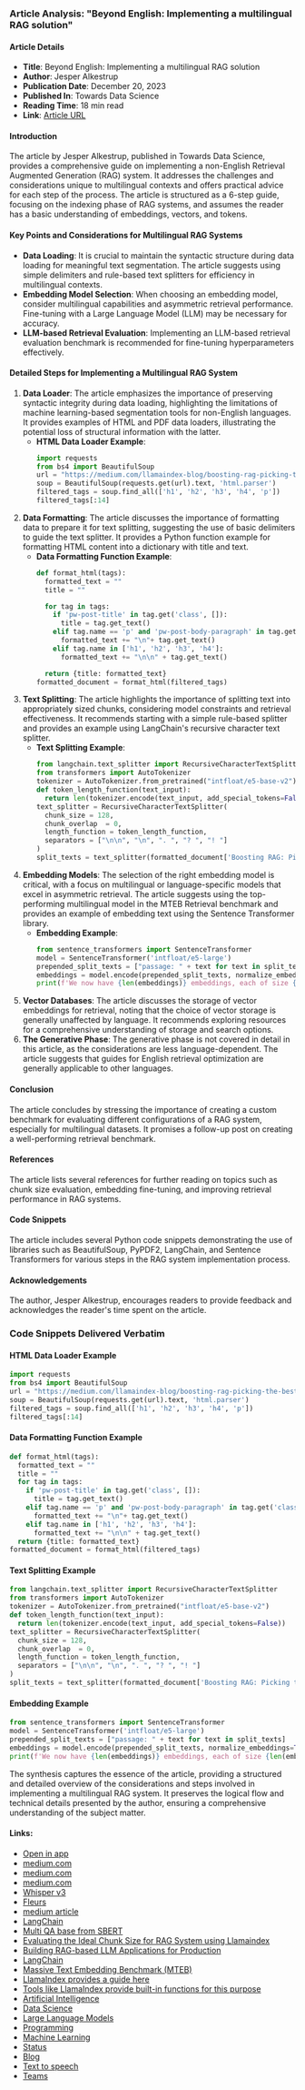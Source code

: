 ### Article Analysis: "Beyond English: Implementing a multilingual RAG solution"
#### Article Details
- **Title**: Beyond English: Implementing a multilingual RAG solution
- **Author**: Jesper Alkestrup
- **Publication Date**: December 20, 2023
- **Published In**: Towards Data Science
- **Reading Time**: 18 min read
- **Link**: [Article URL](https://towardsdatascience.com/beyond-english-implementing-a-multilingual-rag-solution-12ccba0428b6)
#### Introduction
The article by Jesper Alkestrup, published in Towards Data Science, provides a comprehensive guide on implementing a non-English Retrieval Augmented Generation (RAG) system. It addresses the challenges and considerations unique to multilingual contexts and offers practical advice for each step of the process. The article is structured as a 6-step guide, focusing on the indexing phase of RAG systems, and assumes the reader has a basic understanding of embeddings, vectors, and tokens.
#### Key Points and Considerations for Multilingual RAG Systems
- **Data Loading**: It is crucial to maintain the syntactic structure during data loading for meaningful text segmentation. The article suggests using simple delimiters and rule-based text splitters for efficiency in multilingual contexts.
- **Embedding Model Selection**: When choosing an embedding model, consider multilingual capabilities and asymmetric retrieval performance. Fine-tuning with a Large Language Model (LLM) may be necessary for accuracy.
- **LLM-based Retrieval Evaluation**: Implementing an LLM-based retrieval evaluation benchmark is recommended for fine-tuning hyperparameters effectively.
#### Detailed Steps for Implementing a Multilingual RAG System
1. **Data Loader**: The article emphasizes the importance of preserving syntactic integrity during data loading, highlighting the limitations of machine learning-based segmentation tools for non-English languages. It provides examples of HTML and PDF data loaders, illustrating the potential loss of structural information with the latter.
   - **HTML Data Loader Example**:
     ```python
     import requests
     from bs4 import BeautifulSoup
     url = "https://medium.com/llamaindex-blog/boosting-rag-picking-the-best-embedding-reranker-models-42d079022e83"
     soup = BeautifulSoup(requests.get(url).text, 'html.parser')
     filtered_tags = soup.find_all(['h1', 'h2', 'h3', 'h4', 'p'])
     filtered_tags[:14]
     ```
2. **Data Formatting**: The article discusses the importance of formatting data to prepare it for text splitting, suggesting the use of basic delimiters to guide the text splitter. It provides a Python function example for formatting HTML content into a dictionary with title and text.
   - **Data Formatting Function Example**:
     ```python
     def format_html(tags):
       formatted_text = ""
       title = ""
     
       for tag in tags:
         if 'pw-post-title' in tag.get('class', []):
           title = tag.get_text()
         elif tag.name == 'p' and 'pw-post-body-paragraph' in tag.get('class', []):
           formatted_text += "\n"+ tag.get_text()
         elif tag.name in ['h1', 'h2', 'h3', 'h4']:
           formatted_text += "\n\n" + tag.get_text()
     
       return {title: formatted_text}
     formatted_document = format_html(filtered_tags)
     ```
3. **Text Splitting**: The article highlights the importance of splitting text into appropriately sized chunks, considering model constraints and retrieval effectiveness. It recommends starting with a simple rule-based splitter and provides an example using LangChain's recursive character text splitter.
   - **Text Splitting Example**:
     ```python
     from langchain.text_splitter import RecursiveCharacterTextSplitter
     from transformers import AutoTokenizer
     tokenizer = AutoTokenizer.from_pretrained("intfloat/e5-base-v2")
     def token_length_function(text_input):
       return len(tokenizer.encode(text_input, add_special_tokens=False))
     text_splitter = RecursiveCharacterTextSplitter(
       chunk_size = 128,
       chunk_overlap  = 0,
       length_function = token_length_function,
       separators = ["\n\n", "\n", ". ", "? ", "! "]
     )
     split_texts = text_splitter(formatted_document['Boosting RAG: Picking the Best Embedding & Reranker models'])
     ```
4. **Embedding Models**: The selection of the right embedding model is critical, with a focus on multilingual or language-specific models that excel in asymmetric retrieval. The article suggests using the top-performing multilingual model in the MTEB Retrieval benchmark and provides an example of embedding text using the Sentence Transformer library.
   - **Embedding Example**:
     ```python
     from sentence_transformers import SentenceTransformer
     model = SentenceTransformer('intfloat/e5-large')
     prepended_split_texts = ["passage: " + text for text in split_texts]
     embeddings = model.encode(prepended_split_texts, normalize_embeddings=True)
     print(f'We now have {len(embeddings)} embeddings, each of size {len(embeddings[0])}')
     ```
5. **Vector Databases**: The article discusses the storage of vector embeddings for retrieval, noting that the choice of vector storage is generally unaffected by language. It recommends exploring resources for a comprehensive understanding of storage and search options.
6. **The Generative Phase**: The generative phase is not covered in detail in this article, as the considerations are less language-dependent. The article suggests that guides for English retrieval optimization are generally applicable to other languages.
#### Conclusion
The article concludes by stressing the importance of creating a custom benchmark for evaluating different configurations of a RAG system, especially for multilingual datasets. It promises a follow-up post on creating a well-performing retrieval benchmark.
#### References
The article lists several references for further reading on topics such as chunk size evaluation, embedding fine-tuning, and improving retrieval performance in RAG systems.
#### Code Snippets
The article includes several Python code snippets demonstrating the use of libraries such as BeautifulSoup, PyPDF2, LangChain, and Sentence Transformers for various steps in the RAG system implementation process.
#### Acknowledgements
The author, Jesper Alkestrup, encourages readers to provide feedback and acknowledges the reader's time spent on the article.
### Code Snippets Delivered Verbatim
#### HTML Data Loader Example
```python
import requests
from bs4 import BeautifulSoup
url = "https://medium.com/llamaindex-blog/boosting-rag-picking-the-best-embedding-reranker-models-42d079022e83"
soup = BeautifulSoup(requests.get(url).text, 'html.parser')
filtered_tags = soup.find_all(['h1', 'h2', 'h3', 'h4', 'p'])
filtered_tags[:14]
```
#### Data Formatting Function Example
```python
def format_html(tags):
  formatted_text = ""
  title = ""
  for tag in tags:
    if 'pw-post-title' in tag.get('class', []):
      title = tag.get_text()
    elif tag.name == 'p' and 'pw-post-body-paragraph' in tag.get('class', []):
      formatted_text += "\n"+ tag.get_text()
    elif tag.name in ['h1', 'h2', 'h3', 'h4']:
      formatted_text += "\n\n" + tag.get_text()
  return {title: formatted_text}
formatted_document = format_html(filtered_tags)
```
#### Text Splitting Example
```python
from langchain.text_splitter import RecursiveCharacterTextSplitter
from transformers import AutoTokenizer
tokenizer = AutoTokenizer.from_pretrained("intfloat/e5-base-v2")
def token_length_function(text_input):
  return len(tokenizer.encode(text_input, add_special_tokens=False))
text_splitter = RecursiveCharacterTextSplitter(
  chunk_size = 128,
  chunk_overlap  = 0,
  length_function = token_length_function,
  separators = ["\n\n", "\n", ". ", "? ", "! "]
)
split_texts = text_splitter(formatted_document['Boosting RAG: Picking the Best Embedding & Reranker models'])
```
#### Embedding Example
```python
from sentence_transformers import SentenceTransformer
model = SentenceTransformer('intfloat/e5-large')
prepended_split_texts = ["passage: " + text for text in split_texts]
embeddings = model.encode(prepended_split_texts, normalize_embeddings=True)
print(f'We now have {len(embeddings)} embeddings, each of size {len(embeddings[0])}')
```
The synthesis captures the essence of the article, providing a structured and detailed overview of the considerations and steps involved in implementing a multilingual RAG system. It preserves the logical flow and technical details presented by the author, ensuring a comprehensive understanding of the subject matter.
#### Links:
  - [Open in app](https://rsci.app.link/?%24canonical_url=https%3A%2F%2Fmedium.com%2Fp%2F12ccba0428b6&%7Efeature=LoOpenInAppButton&%7Echannel=ShowPostUnderCollection&source=---two_column_layout_nav----------------------------------)
  - [medium.com](https://medium.com/?source=---two_column_layout_nav----------------------------------)
  - [medium.com](https://medium.com/search?source=---two_column_layout_nav----------------------------------)
  - [medium.com](https://medium.com/@jalkestrup?source=post_page-----12ccba0428b6--------------------------------)
  - [Whisper v3](https://github.com/openai/whisper)
  - [Fleurs](https://huggingface.co/datasets/google/fleurs)
  - [medium article](https://blog.llamaindex.ai/boosting-rag-picking-the-best-embedding-reranker-models-42d079022e83)
  - [LangChain](https://python.langchain.com/docs/modules/data_connection/document_loaders/html)
  - [Multi QA base from SBERT](https://huggingface.co/sentence-transformers/multi-qa-mpnet-base-dot-v1)
  - [Evaluating the Ideal Chunk Size for RAG System using Llamaindex](https://blog.llamaindex.ai/evaluating-the-ideal-chunk-size-for-a-rag-system-using-llamaindex-6207e5d3fec5)
  - [Building RAG-based LLM Applications for Production](https://www.anyscale.com/blog/a-comprehensive-guide-for-building-rag-based-llm-applications-part-1?utm_source=gradientflow&utm_medium=newsletter#chunk-data)
  - [LangChain](https://python.langchain.com/docs/modules/data_connection/document_transformers/text_splitters/recursive_text_splitter)
  - [Massive Text Embedding Benchmark (MTEB)](https://huggingface.co/spaces/mteb/leaderboard)
  - [LlamaIndex provides a guide here](https://blog.llamaindex.ai/fine-tuning-embeddings-for-rag-with-synthetic-data-e534409a3971)
  - [Tools like LlamaIndex provide built-in functions for this purpose](https://docs.llamaindex.ai/en/stable/examples/evaluation/retrieval/retriever_eval.html)
  - [Artificial Intelligence](https://medium.com/tag/artificial-intelligence?source=post_page-----12ccba0428b6---------------artificial_intelligence-----------------)
  - [Data Science](https://medium.com/tag/data-science?source=post_page-----12ccba0428b6---------------data_science-----------------)
  - [Large Language Models](https://medium.com/tag/large-language-models?source=post_page-----12ccba0428b6---------------large_language_models-----------------)
  - [Programming](https://medium.com/tag/programming?source=post_page-----12ccba0428b6---------------programming-----------------)
  - [Machine Learning](https://medium.com/tag/machine-learning?source=post_page-----12ccba0428b6---------------machine_learning-----------------)
  - [Status](https://medium.statuspage.io/?source=post_page-----12ccba0428b6--------------------------------)
  - [Blog](https://blog.medium.com/?source=post_page-----12ccba0428b6--------------------------------)
  - [Text to speech](https://speechify.com/medium?source=post_page-----12ccba0428b6--------------------------------)
  - [Teams](https://medium.com/business?source=post_page-----12ccba0428b6--------------------------------)